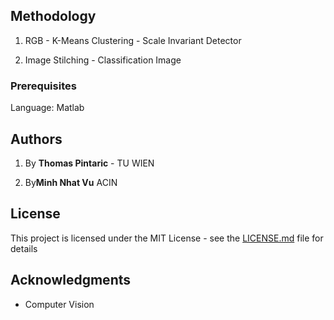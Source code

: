 ## Methodology

1. RGB - K-Means Clustering - Scale Invariant Detector

2. Image Stilching - Classification Image

### Prerequisites
Language: Matlab



## Authors

1. By **Thomas Pintaric** - TU WIEN

2. By**Minh Nhat Vu** ACIN

## License

This project is licensed under the MIT License - see the [LICENSE.md](LICENSE.md) file for details

## Acknowledgments

* Computer Vision
